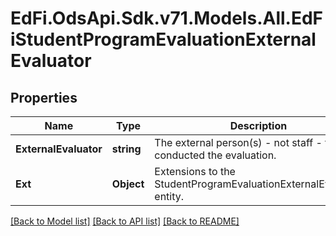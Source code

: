 # EdFi.OdsApi.Sdk.v71.Models.All.EdFiStudentProgramEvaluationExternalEvaluator

## Properties

Name | Type | Description | Notes
------------ | ------------- | ------------- | -------------
**ExternalEvaluator** | **string** | The external person(s) - not staff - that conducted the evaluation. | 
**Ext** | **Object** | Extensions to the StudentProgramEvaluationExternalEvaluator entity. | [optional] 

[[Back to Model list]](../../README.md#documentation-for-models) [[Back to API list]](../../README.md#documentation-for-api-endpoints) [[Back to README]](../../README.md)

